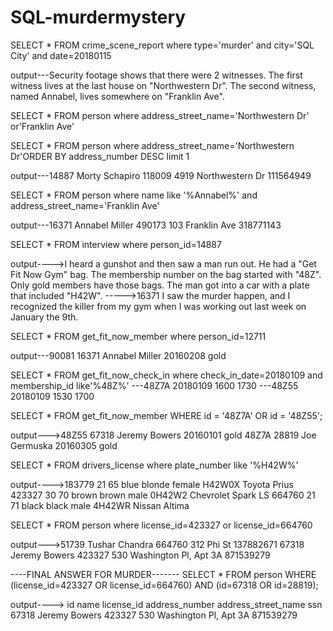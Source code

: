 # SQL-murdermystery
SELECT *
  FROM crime_scene_report where type='murder' and city='SQL City' and date=20180115

output---Security footage shows that there were 2 witnesses. The first witness lives at the last house on "Northwestern Dr". The second witness, named Annabel, lives somewhere on "Franklin Ave".

SELECT *
  FROM person where address_street_name='Northwestern Dr' or'Franklin Ave'


SELECT *
  FROM person where address_street_name='Northwestern Dr'ORDER BY address_number DESC
limit 1

output---14887	Morty Schapiro	118009	4919	Northwestern Dr	111564949

SELECT *
  FROM person where name like '%Annabel%' and address_street_name='Franklin Ave'

output---16371	Annabel Miller	490173	103	Franklin Ave	318771143

SELECT *
  FROM interview where person_id=14887

output---->I heard a gunshot and then saw a man run out. He had a "Get Fit Now Gym" bag. The membership number on the bag started with "48Z". Only gold members have those bags. The man got into a car with a plate that included "H42W".
----->16371	I saw the murder happen, and I recognized the killer from my gym when I was working out last week on January the 9th.

SELECT * 
FROM get_fit_now_member 
where person_id=12711

output---90081	16371	Annabel Miller	20160208	gold

SELECT * 
FROM get_fit_now_check_in 
where check_in_date=20180109 and membership_id like'%48Z%'
---48Z7A	20180109	1600	1730
---48Z55	20180109	1530	1700

SELECT * 
FROM get_fit_now_member 
WHERE id = '48Z7A' OR id = '48Z55';

output--->48Z55	67318	Jeremy Bowers	20160101	gold
48Z7A	28819	Joe Germuska	20160305	gold

SELECT * 
FROM drivers_license 
where plate_number like '%H42W%'

output---->183779	21	65	blue	blonde	female	H42W0X	Toyota	Prius
423327	30	70	brown	brown	male	0H42W2	Chevrolet	Spark LS
664760	21	71	black	black	male	4H42WR	Nissan	Altima

SELECT * 
FROM person 
where license_id=423327	 or license_id=664760	

output--->51739	Tushar Chandra	664760	312	Phi St	137882671
67318	Jeremy Bowers	423327	530	Washington Pl, Apt 3A	871539279

----FINAL ANSWER FOR MURDER-------
SELECT * 
FROM person 
WHERE (license_id=423327 OR license_id=664760) AND (id=67318 OR id=28819);

output---->
id	name	license_id	address_number	address_street_name	ssn
67318	Jeremy Bowers	423327	530	Washington Pl, Apt 3A	871539279
